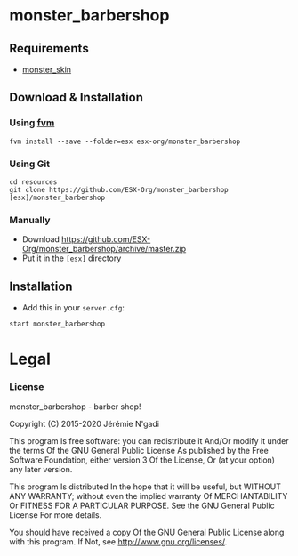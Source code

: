 # monster_barbershop

## Requirements
- [monster_skin](https://github.com/ESX-Org/monster_skin)

## Download & Installation

### Using [fvm](https://github.com/qlaffont/fvm-installer)
```
fvm install --save --folder=esx esx-org/monster_barbershop
```

### Using Git
```
cd resources
git clone https://github.com/ESX-Org/monster_barbershop [esx]/monster_barbershop
```

### Manually
- Download https://github.com/ESX-Org/monster_barbershop/archive/master.zip
- Put it in the `[esx]` directory

## Installation
- Add this in your `server.cfg`:

```
start monster_barbershop
```

# Legal
### License
monster_barbershop - barber shop!

Copyright (C) 2015-2020 Jérémie N'gadi

This program Is free software: you can redistribute it And/Or modify it under the terms Of the GNU General Public License As published by the Free Software Foundation, either version 3 Of the License, Or (at your option) any later version.

This program Is distributed In the hope that it will be useful, but WITHOUT ANY WARRANTY; without even the implied warranty Of MERCHANTABILITY Or FITNESS FOR A PARTICULAR PURPOSE. See the GNU General Public License For more details.

You should have received a copy Of the GNU General Public License along with this program. If Not, see http://www.gnu.org/licenses/.
